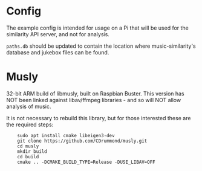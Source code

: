 Config
======

The example config is intended for usage on a Pi that will be used for the
similarity API server, and not for analysis.

`paths.db` should be updated to contain the location where music-similarity's
database and jukebox files can be found.


Musly
=====

32-bit ARM build of libmusly, built on Raspbian Buster. This version has NOT
been linked against libav/ffmpeg libraries - and so will NOT allow analysis of
music.

It is not necessary to rebuild this library, but for those interested these are
the required steps:

```
    sudo apt install cmake libeigen3-dev
    git clone https://github.com/CDrummond/musly.git
    cd musly
    mkdir build
    cd build
    cmake .. -DCMAKE_BUILD_TYPE=Release -DUSE_LIBAV=OFF
```
